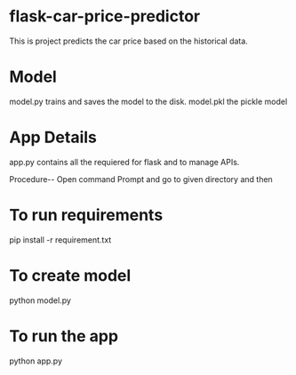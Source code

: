 # flask-car-price-predictor
This is project predicts the car price based on the historical data.

# Model
model.py trains and saves the model to the disk.
model.pkl the pickle model 

# App Details
app.py contains all the requiered for flask and to manage APIs.

Procedure--
Open command Prompt and go to given directory and then 

# To run requirements
pip install -r requirement.txt

# To create model
python model.py

# To run the app
python app.py